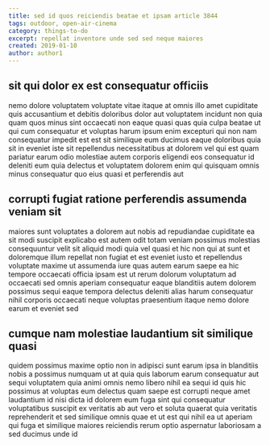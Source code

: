```yaml
---
title: sed id quos reiciendis beatae et ipsam article 3844
tags: outdoor, open-air-cinema
category: things-to-do
excerpt: repellat inventore unde sed sed neque maiores
created: 2019-01-10
author: author1
---
```


## sit qui dolor ex est consequatur officiis

nemo dolore voluptatem voluptate vitae itaque at omnis illo amet cupiditate quis accusantium et debitis doloribus dolor aut voluptatem incidunt non quia quam quos minus sint occaecati non eaque quasi quas quia culpa beatae ut qui cum consequatur et voluptas harum ipsum enim excepturi qui non nam consequatur impedit est est sit similique eum ducimus eaque doloribus quia sit in eveniet iste sit repellendus necessitatibus at dolorem vel qui est quam pariatur earum odio molestiae autem corporis eligendi eos consequatur id deleniti eum quia delectus et voluptatem dolorem enim qui quisquam omnis minus consequatur quo eius quasi et perferendis aut

## corrupti fugiat ratione perferendis assumenda veniam sit

maiores sunt voluptates a dolorem aut nobis ad repudiandae cupiditate ea sit modi suscipit explicabo est autem odit totam veniam possimus molestias consequuntur velit sit aliquid modi quia vel quasi et hic non qui at sunt et doloremque illum repellat non fugiat et est eveniet iusto et repellendus voluptate maxime ut assumenda iure quas autem earum saepe ea hic tempore occaecati officia ipsam est ut rerum dolorum voluptatum ad occaecati sed omnis aperiam consequatur eaque blanditiis autem dolorem possimus sequi eaque tempora delectus deleniti alias harum consequatur nihil corporis occaecati neque voluptas praesentium itaque nemo dolore earum et eveniet sed

## cumque nam molestiae laudantium sit similique quasi

quidem possimus maxime optio non in adipisci sunt earum ipsa in blanditiis nobis a possimus numquam ut at quia quis laborum earum consequatur aut sequi voluptatem quia animi omnis nemo libero nihil ea sequi id quis hic possimus at voluptas eum delectus quam saepe est corrupti neque amet laudantium id nisi dicta id dolorem eum fuga sint qui consequatur voluptatibus suscipit ex veritatis ab aut vero et soluta quaerat quia veritatis reprehenderit et sed similique omnis quae et ut est qui nihil ea ut aperiam qui fuga et similique maiores reiciendis rerum optio aspernatur laboriosam a sed ducimus unde id
